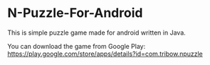 # N-Puzzle-For-Android

This is simple puzzle game made for android written in Java.

You can download the game from Google Play:  https://play.google.com/store/apps/details?id=com.tribow.npuzzle

